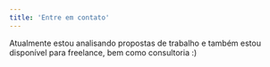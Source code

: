 ```yaml
---
title: 'Entre em contato'
---
```


Atualmente estou analisando propostas de trabalho e também estou disponível para freelance, bem como consultoria :)

